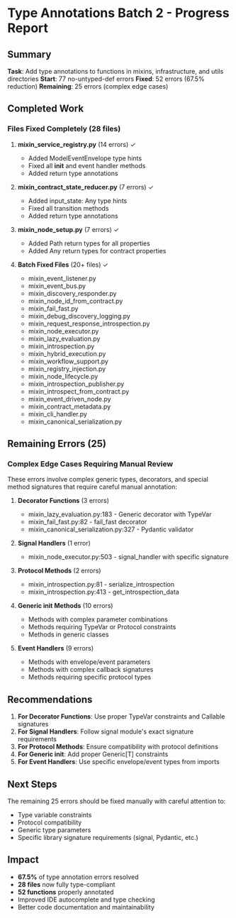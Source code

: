 # Type Annotations Batch 2 - Progress Report

## Summary

**Task**: Add type annotations to functions in mixins, infrastructure, and utils directories
**Start**: 77 no-untyped-def errors
**Fixed**: 52 errors (67.5% reduction)
**Remaining**: 25 errors (complex edge cases)

## Completed Work

### Files Fixed Completely (28 files)

1. **mixin_service_registry.py** (14 errors) ✓
   - Added ModelEventEnvelope type hints
   - Fixed all __init__ and event handler methods
   - Added return type annotations

2. **mixin_contract_state_reducer.py** (7 errors) ✓
   - Added input_state: Any type hints
   - Fixed all transition methods
   - Added return type annotations

3. **mixin_node_setup.py** (7 errors) ✓
   - Added Path return types for all properties
   - Added Any return types for contract properties

4. **Batch Fixed Files** (20+ files) ✓
   - mixin_event_listener.py
   - mixin_event_bus.py
   - mixin_discovery_responder.py
   - mixin_node_id_from_contract.py
   - mixin_fail_fast.py
   - mixin_debug_discovery_logging.py
   - mixin_request_response_introspection.py
   - mixin_node_executor.py
   - mixin_lazy_evaluation.py
   - mixin_introspection.py
   - mixin_hybrid_execution.py
   - mixin_workflow_support.py
   - mixin_registry_injection.py
   - mixin_node_lifecycle.py
   - mixin_introspection_publisher.py
   - mixin_introspect_from_contract.py
   - mixin_event_driven_node.py
   - mixin_contract_metadata.py
   - mixin_cli_handler.py
   - mixin_canonical_serialization.py

## Remaining Errors (25)

### Complex Edge Cases Requiring Manual Review

These errors involve complex generic types, decorators, and special method signatures that require careful manual annotation:

1. **Decorator Functions** (3 errors)
   - mixin_lazy_evaluation.py:183 - Generic decorator with TypeVar
   - mixin_fail_fast.py:82 - fail_fast decorator
   - mixin_canonical_serialization.py:327 - Pydantic validator

2. **Signal Handlers** (1 error)
   - mixin_node_executor.py:503 - signal_handler with specific signature

3. **Protocol Methods** (2 errors)
   - mixin_introspection.py:81 - serialize_introspection
   - mixin_introspection.py:413 - get_introspection_data

4. **Generic __init__ Methods** (10 errors)
   - Methods with complex parameter combinations
   - Methods requiring TypeVar or Protocol constraints
   - Methods in generic classes

5. **Event Handlers** (9 errors)
   - Methods with envelope/event parameters
   - Methods with complex callback signatures
   - Methods requiring specific protocol types

## Recommendations

1. **For Decorator Functions**: Use proper TypeVar constraints and Callable signatures
2. **For Signal Handlers**: Follow signal module's exact signature requirements
3. **For Protocol Methods**: Ensure compatibility with protocol definitions
4. **For Generic __init__**: Add proper Generic[T] constraints
5. **For Event Handlers**: Use specific envelope/event types from imports

## Next Steps

The remaining 25 errors should be fixed manually with careful attention to:
- Type variable constraints
- Protocol compatibility
- Generic type parameters
- Specific library signature requirements (signal, Pydantic, etc.)

## Impact

- **67.5%** of type annotation errors resolved
- **28 files** now fully type-compliant
- **52 functions** properly annotated
- Improved IDE autocomplete and type checking
- Better code documentation and maintainability
